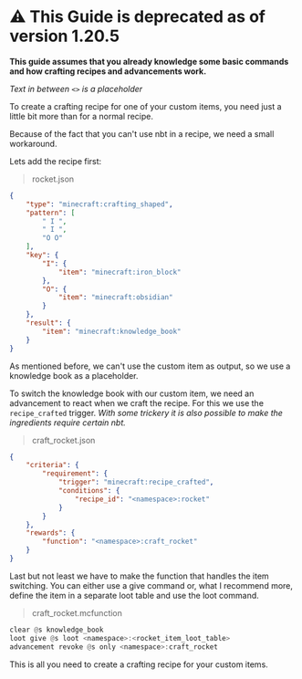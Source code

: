 # ⚠️ This Guide is deprecated as of version 1.20.5

**This guide assumes that you already knowledge some basic commands and how crafting recipes and advancements work.**

*Text in between `<>` is a placeholder*

To create a crafting recipe for one of your custom items, you need just a little bit more than for a normal recipe.

Because of the fact that you can't use nbt in a recipe, we need a small workaround.

Lets add the recipe first:

> rocket.json
```json
{
    "type": "minecraft:crafting_shaped",
    "pattern": [
        " I ",
        " I ",
        "O O"
    ],
    "key": {
        "I": {
            "item": "minecraft:iron_block"
        },
        "O": {
            "item": "minecraft:obsidian"
        }
    },
    "result": {
        "item": "minecraft:knowledge_book"
    }
}
```

As mentioned before, we can't use the custom item as output, so we use a knowledge book as a placeholder.

To switch the knowledge book with our custom item, we need an advancement to react when we craft the recipe. For this we use the `recipe_crafted` trigger.
*With some trickery it is also possible to make the ingredients require certain nbt.*

> craft_rocket.json
```json
{
    "criteria": {
        "requirement": {
            "trigger": "minecraft:recipe_crafted",
            "conditions": {
                "recipe_id": "<namespace>:rocket"
            }
        }
    },
    "rewards": {
        "function": "<namespace>:craft_rocket"
    }
}
```

Last but not least we have to make the function that handles the item switching.
You can either use a give command or, what I recommend more, define the item in a separate loot table and use the loot command.

> craft_rocket.mcfunction
```hs
clear @s knowledge_book
loot give @s loot <namespace>:<rocket_item_loot_table>
advancement revoke @s only <namespace>:craft_rocket
```

This is all you need to create a crafting recipe for your custom items.
